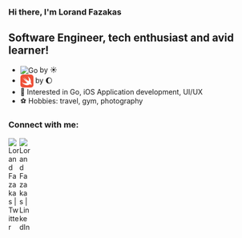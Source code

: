### Hi there, I'm Lorand Fazakas

## Software Engineer, tech enthusiast and avid learner!

- <img align="center" alt="Go" width="26px" src="https://srinathh.github.io/assets/images/generic/Go-Logo_Blue.png" /> by :sunny:
- <img align="center" alt="Swift" width="26px" src="https://raw.githubusercontent.com/github/explore/80688e429a7d4ef2fca1e82350fe8e3517d3494d/topics/swift/swift.png" /> by :moon:
- 🔑 Interested in Go, iOS Application development, UI/UX
- ⚽ Hobbies: travel, gym, photography

### Connect with me:

[<img align="left" alt="Lorand Fazakas | Twitter" width="22px" src="https://upload.wikimedia.org/wikipedia/commons/5/5a/X_icon_2.svg" />][twitter]
[<img align="left" alt="Lorand Fazakas | LinkedIn" width="22px" src="https://upload.wikimedia.org/wikipedia/commons/8/81/LinkedIn_icon.svg" />][linkedin]

<br />


[twitter]: https://twitter.com/lorandfazakas
[linkedin]: https://www.linkedin.com/in/lorand-fazakas-524771152/
